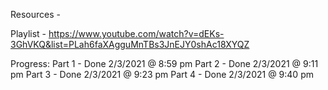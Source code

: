 Resources - 

Playlist -
https://www.youtube.com/watch?v=dEKs-3GhVKQ&list=PLah6faXAgguMnTBs3JnEJY0shAc18XYQZ

Progress:
Part 1 - Done 2/3/2021 @ 8:59 pm
Part 2 - Done 2/3/2021 @ 9:11 pm
Part 3 - Done 2/3/2021 @ 9:23 pm
Part 4 - Done 2/3/2021 @ 9:40 pm